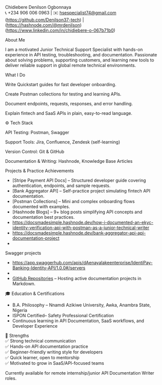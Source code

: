  Chidiebere Denilson Ogbonnaya  
📞 +234 906 006 0963 | ✉️ hsespecialist74@gmail.com  
(https://github.com/Denilson37-tech) | (https://hashnode.com/@mrdenilson)
(https://www.linkedin.com/in/chidiebere-o-067b71b0)

 About Me  
 
I am a motivated Junior Technical Support Specialist with hands-on experience in API testing, troubleshooting, and documentation. Passionate about solving problems, supporting customers, and learning new tools to deliver reliable support in global remote technical environments.

What I Do

Write Quickstart guides for fast developer onboarding.

Create Postman collections for testing and learning APIs.

Document endpoints, requests, responses, and error handling.

Explain fintech and SaaS APIs in plain, easy-to-read language.
  

 ⚙️ Tech Stack  
 
API Testing: Postman, Swagger

Support Tools: Jira, Confluence, Zendesk (self-learning)

Version Control: Git & GitHub

Documentation & Writing: Hashnode, Knowledge Base Articles

 Projects & Practice Achievements  
- [Stripe Payment API Docs] – Structured developer guide covering authentication, endpoints, and sample requests.  
- [Bank Aggregator API] – Self-practice project simulating fintech API documentation.  
- [Postman Collections] – Mini and complex onboarding flows documented with examples.  
- [Hashnode Blogs] – 9+ blog posts simplifying API concepts and documentation best practices.
- https://docsmadesimple.hashnode.dev/how-i-documented-an-ekyc-identity-verification-api-with-postman-as-a-junior-technical-writer
- https://docsmadesimple.hashnode.dev/bank-aggregator-api-api-documentation-project
- 
 Swagger projects

- https://app.swaggerhub.com/apis/dAenayalakeenterprise/IdentiPay-Banking-Identity-API/1.0.0#/servers
- 
- [GitHub Repositories](https://github.com/Denilson37-tech) – Hosting active documentation projects in Markdown.  

🎓 Education & Certifications  
- B.A. Philosophy – Nnamdi Azikiwe University, Awka, Anambra State, Nigeria  
- ISPON Certified– Safety Professional Certification  
- Continuous learning in API Documentation, SaaS workflows, and Developer Experience  

🌟 Strengths  
✅ Strong technical communication  
✅ Hands-on API documentation practice  
✅ Beginner-friendly writing style for developers  
✅ Quick learner, open to mentorship  
✅ Motivated to grow in SaaS/API-focused teams  

Currently available for remote internship/junior API Documentation Writer roles.
